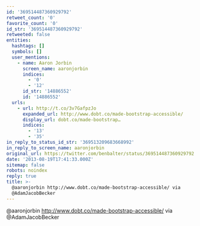 ```yaml
---
id: '369514487360929792'
retweet_count: '0'
favorite_count: '0'
id_str: '369514487360929792'
retweeted: false
entities:
  hashtags: []
  symbols: []
  user_mentions:
    - name: Aaron Jorbin
      screen_name: aaronjorbin
      indices:
        - '0'
        - '12'
      id_str: '14886552'
      id: '14886552'
  urls:
    - url: http://t.co/3v7GafpzJo
      expanded_url: http://www.dobt.co/made-bootstrap-accessible/
      display_url: dobt.co/made-bootstrap…
      indices:
        - '13'
        - '35'
in_reply_to_status_id_str: '369513209683668992'
in_reply_to_screen_name: aaronjorbin
original_url: https://twitter.com/benbalter/status/369514487360929792
date: '2013-08-19T17:41:33.000Z'
sitemap: false
robots: noindex
reply: true
title: >-
  @aaronjorbin http://www.dobt.co/made-bootstrap-accessible/ via
  @AdamJacobBecker
---
```


@aaronjorbin http://www.dobt.co/made-bootstrap-accessible/ via @AdamJacobBecker
